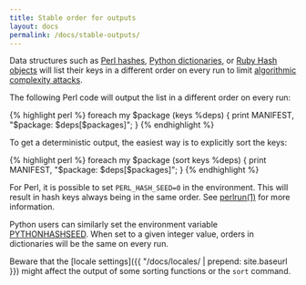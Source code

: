 ```yaml
---
title: Stable order for outputs
layout: docs
permalink: /docs/stable-outputs/
---
```


Data structures such as [Perl
hashes](http://perldoc.perl.org/functions/keys.html), [Python
dictionaries](https://docs.python.org/2/library/stdtypes.html#mapping-types-dict),
or [Ruby Hash objects](http://ruby-doc.org/core/Hash.html) will list their keys
in a different order on every run to limit [algorithmic complexity
attacks](http://perldoc.perl.org/perlsec.html#Algorithmic-Complexity-Attacks).

The following Perl code will output the list in a different order on every run:

<div class="wrong">
{% highlight perl %}
foreach my $package (keys %deps) {
    print MANIFEST, "$package: $deps[$packages]";
}
{% endhighlight %}
</div>

To get a deterministic output, the easiest way is to explicitly sort the keys:

<div class="correct">
{% highlight perl %}
foreach my $package (sort keys %deps) {
    print MANIFEST, "$package: $deps[$packages]";
}
{% endhighlight %}
</div>

For Perl, it is possible to set `PERL_HASH_SEED=0` in the environment. This
will result in hash keys always being in the same order. See
[perlrun(1)](http://perldoc.perl.org/perlrun.html) for more information.

Python users can similarly set the environment variable
[PYTHONHASHSEED](https://docs.python.org/2/using/cmdline.html#envvar-PYTHONHASHSEED).
When set to a given integer value, orders in dictionaries will be the same on
every run.

Beware that the [locale settings]({{ "/docs/locales/ | prepend: site.baseurl }})
might affect the output of some sorting functions or the `sort` command.
